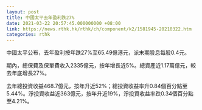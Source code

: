 ```yaml
---
layout: post
title: 中國太平去年盈利跌27%
date: 2021-03-22 20:57:45.000000000 +08:00
link: https://news.rthk.hk/rthk/ch/component/k2/1581945-20210322.htm
categories: rthk
---
```


中國太平公布，去年盈利按年跌27%至65.49億港元，派末期股息每股0.4元。

期內，總保費及保單費收入2335億元，按年增長近5%。總資產近1.17萬億元，較去年底增長27%。

去年總投資收益468.7億元，按年升近52%；總投資收益率升0.84個百分點至5.44%。淨投資收益近363億元，按年升近19%，淨投資收益率跌0.34個百分點至4.21%。
